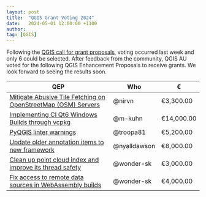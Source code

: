 ```yaml
---
layout: post
title:  "QGIS Grant Voting 2024"
date:   2024-05-01 12:00:00 +1100
author:
tag: [QGIS]
---
```


<p>Following the <a href="https://blog.qgis.org/2024/02/15/qgis-grants-9-call-for-grant-proposals-2024/" target="_blank">QGIS call for grant proposals</a>, voting occurred last week and only 6 could be selected. After feedback from the community, QGIS AU voted for the following QGIS Enhancement Proposals to receive grants. We look forward to seeing the results soon.</p>

<table>
  <thead>
    <tr>
      <th>QEP</th>
      <th>Who</th>
      <th>€</th>
    </tr>
  </thead>
  <tbody>
    <tr>
      <td><a href="https://github.com/qgis/QGIS-Enhancement-Proposals/issues/291" target="_blank">Mitigate Abusive Tile Fetching on OpenStreetMap (OSM) Servers</a></td>
      <td>@nirvn</td>
      <td>€3,300.00</td>
    </tr>
    <tr>
      <td><a href="https://github.com/qgis/QGIS-Enhancement-Proposals/issues/292" target="_blank">Implementing CI Qt6 Windows Builds through vcpkg</a></td>
      <td>@m-kuhn</td>
      <td>€14,000.00</td>
    </tr>
    <tr>
      <td><a href="https://github.com/qgis/QGIS-Enhancement-Proposals/issues/287" target="_blank">PyQGIS linter warnings</a></td>
      <td>@troopa81</td>
      <td>€5,200.00</td>
    </tr>
    <tr>
      <td><a href="https://github.com/qgis/QGIS-Enhancement-Proposals/issues/269" target="_blank">Update older annotation items to new framework</a></td>
      <td>@nyalldawson</td>
      <td>€8,000.00</td>
    </tr>
    <tr>
      <td><a href="https://github.com/qgis/QGIS-Enhancement-Proposals/issues/290" target="_blank">Clean up point cloud index and improve its thread safety</a></td>
      <td>@wonder-sk</td>
      <td>€3,000.00</td>
    </tr>
    <tr>
      <td><a href="https://github.com/qgis/QGIS-Enhancement-Proposals/issues/294" target="_blank">Fix access to remote data sources in WebAssembly builds</a></td>
      <td>@wonder-sk</td>
      <td>€4,000.00</td>
    </tr>
  </tbody>
</table>
